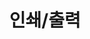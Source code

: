---
title: "인쇄/출력"
linkTitle: "인쇄/출력"
description: "인쇄/출력"
url: /common-component/elementary-technology/print/
menu:
  depth:
    weight: 4
    parent: "elementary-technology"
    identifier: "print"
---